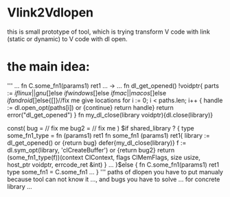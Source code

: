 # Vlink2Vdlopen
this is small prototype of tool, which is trying transform V code with link (static or dynamic) to V code with dl open. <br>
# the main idea:
'''
...
fn C.some_fn1(params1) ret1
...
->
...
fn dl_get_opened() !voidptr{
	parts := $if linux||gnu{[]}$else $if windows{[]}$else $if mac||macos{[]}$else $if android{[]}$else{[]}//fix me give locations
	for i := 0; i < paths.len; i++ {
		handle := dl.open_opt(paths[i]) or {continue}
		return handle}
	return error("dl_get_opened")
}
fn my_dl_close(library voidptr){dl.close(library)}

const(
	bug = // fix me
	bug2 = // fix me
)
$if shared_library ? {
type some_fn1_type = fn (params1) ret1
fn some_fn1 (params1) ret1{
		library := dl_get_opened() or {return bug}
		defer{my_dl_close(library)}
		f := dl.sym_opt(library, 'clCreateBuffer') or {return bug2}
		return (some_fn1_type(f))(context ClContext, flags ClMemFlags, size usize, host_ptr voidptr, errcode_ret &int)
}
...
}$else {
fn C.some_fn1(params1) ret1
type some_fn1 = C.some_fn1
...
}
'''
paths of dlopen you have to put manualy because tool can not know it ..., and bugs you have to solve ... for concrete library ... 
